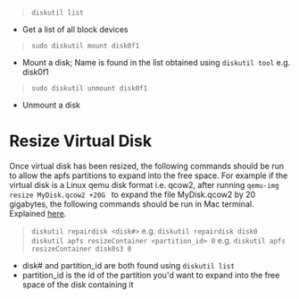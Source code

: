 > `diskutil list`
- Get a list of all block devices
> `sudo diskutil mount disk0f1`
- Mount a disk; Name is found in the list obtained using `diskutil tool` e.g. disk0f1
> `sudo diskutil unmount disk0f1`
- Unmount a disk

# Resize Virtual Disk
Once virtual disk has been resized, the following commands should be run to allow the apfs partitions to expand into the free space. For example if the virtual disk is a Linux qemu disk format i.e. qcow2, after running `qemu-img resize MyDisk.qcow2 +20G
` to expand the file MyDisk.qcow2 by 20 gigabytes, the following commands should be run in Mac terminal. Explained [here](https://github.com/foxlet/macOS-Simple-KVM/issues/212#issuecomment-1054225692).
> `diskutil repairdisk <disk#>`   e.g.  `diskutil repairdisk disk0`
> `diskutil apfs resizeContainer <partition_id> 0`    e.g.  `diskutil apfs resizeContainer disk0s3 0`
- disk# and partition_id are both found using `diskutil list`
- partition_id is the id of the partition you'd want to expand into the free space of the disk containing it